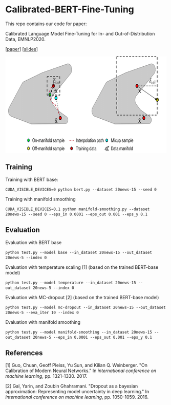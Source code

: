 # Calibrated-BERT-Fine-Tuning
This repo contains our code for paper:

Calibrated Language Model Fine-Tuning for In- and Out-of-Distribution Data, EMNLP2020.

[[paper](https://arxiv.org/abs/2010.11506)] [[slides](https://www.dropbox.com/s/8ghg62se5u0zqrt/emnlp20-slides.pdf?dl=0)]


<div align=center><img width="700" height="300" src="figure/illustration.png"/></div>


## Training 
Training with BERT base:
```
CUDA_VISIBLE_DEVICES=0 python bert.py --dataset 20news-15 --seed 0
```
Training with manifold smoothing
```
CUDA_VISIBLE_DEVICES=0,1 python manifold-smoothing.py --dataset 20news-15 --seed 0 --eps_in 0.0001 --eps_out 0.001 --eps_y 0.1
```

## Evaluation
Evaluation with BERT base
```
python test.py --model base --in_dataset 20news-15 --out_dataset 20news-5 --index 0
```
Evaluation with temperature scaling [1] (based on the trained BERT-base model)
```
python test.py --model temperature --in_dataset 20news-15 --out_dataset 20news-5 --index 0
```
Evaluation with MC-dropout [2] (based on the trained BERT-base model)
```
python test.py --model mc-dropout --in_dataset 20news-15 --out_dataset 20news-5 --eva_iter 10 --index 0
```
Evaluation with manifold smoothing
```
python test.py --model manifold-smoothing --in_dataset 20news-15 --out_dataset 20news-5 --eps_in 0.0001 --eps_out 0.001 --eps_y 0.1
```

## References
[1] Guo, Chuan, Geoff Pleiss, Yu Sun, and Kilian Q. Weinberger. "On Calibration of Modern Neural Networks." In *international conference on machine learning*, pp. 1321-1330. 2017.

[2] Gal, Yarin, and Zoubin Ghahramani. "Dropout as a bayesian approximation: Representing model uncertainty in deep learning." In *international conference on machine learning*, pp. 1050-1059. 2016.